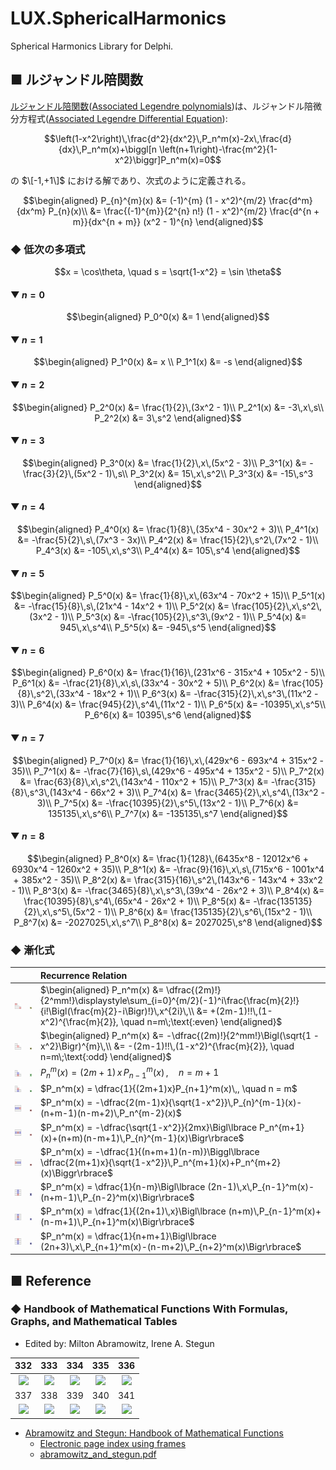 ﻿# LUX.SphericalHarmonics
Spherical Harmonics Library for Delphi.

## ■ ルジャンドル陪関数
[ルジャンドル陪関数](https://ja.wikipedia.org/wiki/%E3%83%AB%E3%82%B8%E3%83%A3%E3%83%B3%E3%83%89%E3%83%AB%E5%A4%9A%E9%A0%85%E5%BC%8F#%E3%83%AB%E3%82%B8%E3%83%A3%E3%83%B3%E3%83%89%E3%83%AB%E9%99%AA%E5%A4%9A%E9%A0%85%E5%BC%8F)([Associated Legendre polynomials](https://en.wikipedia.org/wiki/Associated_Legendre_polynomials))は、ルジャンドル陪微分方程式([Associated Legendre Differential Equation](https://mathworld.wolfram.com/AssociatedLegendreDifferentialEquation.html)):
```math
\left(1-x^2\right)\,\frac{d^2}{dx^2}\,P_n^m(x)-2x\,\frac{d}{dx}\,P_n^m(x)+\biggl[n
\left(n+1\right)-\frac{m^2}{1-x^2}\biggr]P_n^m(x)=0
```
の $\[-1,+1\]$ における解であり、次式のように定義される。
```math
\begin{aligned}
P_{n}^{m}(x)
&= (-1)^{m} (1 - x^2)^{m/2} \frac{d^m}{dx^m} P_{n}(x)\\
&= \frac{(-1)^{m}}{2^{n} n!} (1 - x^2)^{m/2} \frac{d^{n + m}}{dx^{n + m}} (x^2 - 1)^{n}
\end{aligned}
```

### ◆ 低次の多項式
```math
x = \cos\theta, \quad s = \sqrt{1-x^2} = \sin \theta
```

#### ▼ $n = 0$
```math
\begin{aligned}
P_0^0(x) &= 1
\end{aligned}
```

#### ▼ $n = 1$
```math
\begin{aligned}
P_1^0(x) &= x \\
P_1^1(x) &= -s
\end{aligned}
```

#### ▼ $n = 2$
```math
\begin{aligned}
P_2^0(x) &= \frac{1}{2}\,(3x^2 - 1)\\
P_2^1(x) &= -3\,x\,s\\
P_2^2(x) &= 3\,s^2
\end{aligned}
```

#### ▼ $n = 3$
```math
\begin{aligned}
P_3^0(x) &= \frac{1}{2}\,x\,(5x^2 - 3)\\
P_3^1(x) &= -\frac{3}{2}\,(5x^2 - 1)\,s\\
P_3^2(x) &= 15\,x\,s^2\\
P_3^3(x) &= -15\,s^3
\end{aligned}
```

#### ▼ $n = 4$
```math
\begin{aligned}
P_4^0(x) &= \frac{1}{8}\,(35x^4 - 30x^2 + 3)\\
P_4^1(x) &= -\frac{5}{2}\,s\,(7x^3 - 3x)\\
P_4^2(x) &= \frac{15}{2}\,s^2\,(7x^2 - 1)\\
P_4^3(x) &= -105\,x\,s^3\\
P_4^4(x) &= 105\,s^4
\end{aligned}
```

#### ▼ $n = 5$
```math
\begin{aligned}
P_5^0(x) &= \frac{1}{8}\,x\,(63x^4 - 70x^2 + 15)\\
P_5^1(x) &= -\frac{15}{8}\,s\,(21x^4 - 14x^2 + 1)\\
P_5^2(x) &= \frac{105}{2}\,x\,s^2\,(3x^2 - 1)\\
P_5^3(x) &= -\frac{105}{2}\,s^3\,(9x^2 - 1)\\
P_5^4(x) &= 945\,x\,s^4\\
P_5^5(x) &= -945\,s^5
\end{aligned}
```

#### ▼ $n = 6$
```math
\begin{aligned}
P_6^0(x) &= \frac{1}{16}\,(231x^6 - 315x^4 + 105x^2 - 5)\\
P_6^1(x) &= -\frac{21}{8}\,x\,s\,(33x^4 - 30x^2 + 5)\\
P_6^2(x) &= \frac{105}{8}\,s^2\,(33x^4 - 18x^2 + 1)\\
P_6^3(x) &= -\frac{315}{2}\,x\,s^3\,(11x^2 - 3)\\
P_6^4(x) &= \frac{945}{2}\,s^4\,(11x^2 - 1)\\
P_6^5(x) &= -10395\,x\,s^5\\
P_6^6(x) &= 10395\,s^6
\end{aligned}
```

#### ▼ $n = 7$
```math
\begin{aligned}
P_7^0(x) &= \frac{1}{16}\,x\,(429x^6 - 693x^4 + 315x^2 - 35)\\
P_7^1(x) &= -\frac{7}{16}\,s\,(429x^6 - 495x^4 + 135x^2 - 5)\\
P_7^2(x) &= \frac{63}{8}\,x\,s^2\,(143x^4 - 110x^2 + 15)\\
P_7^3(x) &= -\frac{315}{8}\,s^3\,(143x^4 - 66x^2 + 3)\\
P_7^4(x) &= \frac{3465}{2}\,x\,s^4\,(13x^2 - 3)\\
P_7^5(x) &= -\frac{10395}{2}\,s^5\,(13x^2 - 1)\\
P_7^6(x) &= 135135\,x\,s^6\\
P_7^7(x) &= -135135\,s^7
\end{aligned}
```

#### ▼ $n = 8$
```math
\begin{aligned}
P_8^0(x) &= \frac{1}{128}\,(6435x^8 - 12012x^6 + 6930x^4 - 1260x^2 + 35)\\
P_8^1(x) &= -\frac{9}{16}\,x\,s\,(715x^6 - 1001x^4 + 385x^2 - 35)\\
P_8^2(x) &= \frac{315}{16}\,s^2\,(143x^6 - 143x^4 + 33x^2 - 1)\\
P_8^3(x) &= -\frac{3465}{8}\,x\,s^3\,(39x^4 - 26x^2 + 3)\\
P_8^4(x) &= \frac{10395}{8}\,s^4\,(65x^4 - 26x^2 + 1)\\
P_8^5(x) &= -\frac{135135}{2}\,x\,s^5\,(5x^2 - 1)\\
P_8^6(x) &= \frac{135135}{2}\,s^6\,(15x^2 - 1)\\
P_8^7(x) &= -2027025\,x\,s^7\\
P_8^8(x) &= 2027025\,s^8
\end{aligned}
```

### ◆ 漸化式

|  |  | Recurrence Relation |
|:----:|:----:|:----|
| ![](--------/Associated%20Legendre%20polynomials/Symbol_EE.png) | ![](--------/Associated%20Legendre%20polynomials/Icon_EE_ON.png) | $`\begin{aligned} P_n^m(x) &= \dfrac{(2m)!}{2^mm!}\displaystyle\sum_{i=0}^{m/2}(-1)^i\frac{\frac{m}{2}!}{i!\Bigl(\frac{m}{2}-i\Bigr)!}\,x^{2i}\,\\ &= +(2m-1)!!\,(1-x^2)^{\frac{m}{2}}, \quad n=m\;\text{:even} \end{aligned}`$ |
| ![](--------/Associated%20Legendre%20polynomials/Symbol_EO.png) | ![](--------/Associated%20Legendre%20polynomials/Icon_EO_ON.png) | $`\begin{aligned} P_n^m(x) &= -\dfrac{(2m)!}{2^mm!}\Bigl(\sqrt{1 - x^2}\Bigr)^{m}\,\\ &= -(2m-1)!!\,(1-x^2)^{\frac{m}{2}}, \quad n=m\;\text{:odd} \end{aligned}`$ |
| ![](--------/Associated%20Legendre%20polynomials/Symbol_ED.png) | ![](--------/Associated%20Legendre%20polynomials/Icon_ED_ON.png) | $`P_n^m(x) = (2m+1)\,x\,P_{n-1}^m(x)\,, \quad n = m + 1`$ |
| ![](--------/Associated%20Legendre%20polynomials/Symbol_EU.png) | ![](--------/Associated%20Legendre%20polynomials/Icon_EU_ON.png) | $`P_n^m(x) = \dfrac{1}{(2m+1)x}P_{n+1}^m(x)\,, \quad n = m`$ |
| ![](--------/Associated%20Legendre%20polynomials/Symbol_RR.png) | ![](--------/Associated%20Legendre%20polynomials/Icon_RR_ON.png) | $`P_n^m(x) = -\dfrac{2(m-1)x}{\sqrt{1-x^2}}\,P_{n}^{m-1}(x)-(n+m-1)(n-m+2)\,P_n^{m-2}(x)`$ |
| ![](--------/Associated%20Legendre%20polynomials/Symbol_LR.png) | ![](--------/Associated%20Legendre%20polynomials/Icon_LR_ON.png) | $`P_n^m(x) = -\dfrac{\sqrt{1-x^2}}{2mx}\Bigl\lbrace P_n^{m+1}(x)+(n+m)(n-m+1)\,P_{n}^{m-1}(x)\Bigr\rbrace`$ |
| ![](--------/Associated%20Legendre%20polynomials/Symbol_LL.png) | ![](--------/Associated%20Legendre%20polynomials/Icon_LL_ON.png) | $`P_n^m(x) = -\dfrac{1}{(n+m+1)(n-m)}\Biggl\lbrace \dfrac{2(m+1)x}{\sqrt{1-x^2}}\,P_n^{m+1}(x)+P_n^{m+2}(x)\Biggr\rbrace`$ |
| ![](--------/Associated%20Legendre%20polynomials/Symbol_DD.png) | ![](--------/Associated%20Legendre%20polynomials/Icon_DD_ON.png) | $`P_n^m(x) = \dfrac{1}{n-m}\Bigl\lbrace (2n-1)\,x\,P_{n-1}^m(x)-(n+m-1)\,P_{n-2}^m(x)\Bigr\rbrace`$ |
| ![](--------/Associated%20Legendre%20polynomials/Symbol_UD.png) | ![](--------/Associated%20Legendre%20polynomials/Icon_UD_ON.png) | $`P_n^m(x) = \dfrac{1}{(2n+1)\,x}\Bigl\lbrace (n+m)\,P_{n-1}^m(x)+(n-m+1)\,P_{n+1}^m(x)\Bigr\rbrace`$ |
| ![](--------/Associated%20Legendre%20polynomials/Symbol_UU.png) | ![](--------/Associated%20Legendre%20polynomials/Icon_UU_ON.png) | $`P_n^m(x) = \dfrac{1}{n+m+1}\Bigl\lbrace (2n+3)\,x\,P_{n+1}^m(x)-(n-m+2)\,P_{n+2}^m(x)\Bigr\rbrace`$ |

## ■ Reference

### ◆ Handbook of Mathematical Functions With Formulas, Graphs, and Mathematical Tables
- Edited by: Milton Abramowitz, Irene A. Stegun

| 332 | 333 | 334 | 335 | 336 |
|:----:|:----:|:----:|:----:|:----:|
| ![](https://personal.math.ubc.ca/~cbm/aands/page_332.jpg) | ![](https://personal.math.ubc.ca/~cbm/aands/page_333.jpg) | ![](https://personal.math.ubc.ca/~cbm/aands/page_334.jpg) | ![](https://personal.math.ubc.ca/~cbm/aands/page_335.jpg) | ![](https://personal.math.ubc.ca/~cbm/aands/page_336.jpg) |
| 337 | 338 | 339 | 340 | 341 |
| ![](https://personal.math.ubc.ca/~cbm/aands/page_337.jpg) | ![](https://personal.math.ubc.ca/~cbm/aands/page_338.jpg) | ![](https://personal.math.ubc.ca/~cbm/aands/page_339.jpg) | ![](https://personal.math.ubc.ca/~cbm/aands/page_340.jpg) | ![](https://personal.math.ubc.ca/~cbm/aands/page_341.jpg) |

- [Abramowitz and Stegun: Handbook of Mathematical Functions](https://personal.math.ubc.ca/~cbm/aands/)
  - [Electronic page index using frames](https://personal.math.ubc.ca/~cbm/aands/frameindex.htm)
  - [abramowitz_and_stegun.pdf](https://personal.math.ubc.ca/~cbm/aands/abramowitz_and_stegun.pdf)


